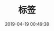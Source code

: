 ---
title: 标签
date: 2019-04-19 00:49:38
comments: false
tags:
  - Testing                   （这个就是文章的标签了）
  - Another Tag               （这个就是文章的标签了）
---